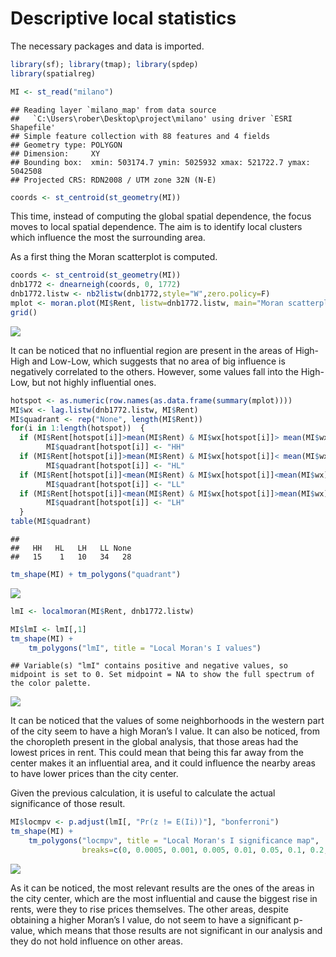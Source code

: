 # Descriptive local statistics

The necessary packages and data is imported.

``` r
library(sf); library(tmap); library(spdep)
library(spatialreg)
```

``` r
MI <- st_read("milano")
```

    ## Reading layer `milano_map' from data source 
    ##   `C:\Users\rober\Desktop\project\milano' using driver `ESRI Shapefile'
    ## Simple feature collection with 88 features and 4 fields
    ## Geometry type: POLYGON
    ## Dimension:     XY
    ## Bounding box:  xmin: 503174.7 ymin: 5025932 xmax: 521722.7 ymax: 5042508
    ## Projected CRS: RDN2008 / UTM zone 32N (N-E)

``` r
coords <- st_centroid(st_geometry(MI))
```

This time, instead of computing the global spatial dependence, the focus
moves to local spatial dependence. The aim is to identify local clusters
which influence the most the surrounding area.

As a first thing the Moran scatterplot is computed.

``` r
coords <- st_centroid(st_geometry(MI))
dnb1772 <- dnearneigh(coords, 0, 1772)
dnb1772.listw <- nb2listw(dnb1772,style="W",zero.policy=F)
mplot <- moran.plot(MI$Rent, listw=dnb1772.listw, main="Moran scatterplot")
grid()
```

![](descriptive_spatial_statistis_local_files/figure-gfm/unnamed-chunk-3-1.png)<!-- -->

It can be noticed that no influential region are present in the areas of
High-High and Low-Low, which suggests that no area of big influence is
negatively correlated to the others. However, some values fall into the
High-Low, but not highly influential ones.

``` r
hotspot <- as.numeric(row.names(as.data.frame(summary(mplot)))) 
MI$wx <- lag.listw(dnb1772.listw, MI$Rent)
MI$quadrant <- rep("None", length(MI$Rent))
for(i in 1:length(hotspot))  {
  if (MI$Rent[hotspot[i]]>mean(MI$Rent) & MI$wx[hotspot[i]]> mean(MI$wx)) 
        MI$quadrant[hotspot[i]] <- "HH" 
  if (MI$Rent[hotspot[i]]>mean(MI$Rent) & MI$wx[hotspot[i]]< mean(MI$wx)) 
        MI$quadrant[hotspot[i]] <- "HL" 
  if (MI$Rent[hotspot[i]]<mean(MI$Rent) & MI$wx[hotspot[i]]<mean(MI$wx)) 
        MI$quadrant[hotspot[i]] <- "LL" 
  if (MI$Rent[hotspot[i]]<mean(MI$Rent) & MI$wx[hotspot[i]]>mean(MI$wx)) 
        MI$quadrant[hotspot[i]] <- "LH" 
  }
table(MI$quadrant)
```

    ## 
    ##   HH   HL   LH   LL None 
    ##   15    1   10   34   28

``` r
tm_shape(MI) + tm_polygons("quadrant")
```

![](descriptive_spatial_statistis_local_files/figure-gfm/unnamed-chunk-5-1.png)<!-- -->

``` r
lmI <- localmoran(MI$Rent, dnb1772.listw)

MI$lmI <- lmI[,1]
tm_shape(MI) + 
    tm_polygons("lmI", title = "Local Moran's I values") 
```

    ## Variable(s) "lmI" contains positive and negative values, so midpoint is set to 0. Set midpoint = NA to show the full spectrum of the color palette.

![](descriptive_spatial_statistis_local_files/figure-gfm/unnamed-chunk-6-1.png)<!-- -->

It can be noticed that the values of some neighborhoods in the western
part of the city seem to have a high Moran’s I value. It can also be
noticed, from the choropleth present in the global analysis, that those
areas had the lowest prices in rent. This could mean that being this far
away from the center makes it an influential area, and it could
influence the nearby areas to have lower prices than the city center.

Given the previous calculation, it is useful to calculate the actual
significance of those result.

``` r
MI$locmpv <- p.adjust(lmI[, "Pr(z != E(Ii))"], "bonferroni")
tm_shape(MI) + 
    tm_polygons("locmpv", title = "Local Moran's I significance map",
                breaks=c(0, 0.0005, 0.001, 0.005, 0.01, 0.05, 0.1, 0.2, 0.5, 0.75, 1)) 
```

![](descriptive_spatial_statistis_local_files/figure-gfm/unnamed-chunk-7-1.png)<!-- -->

As it can be noticed, the most relevant results are the ones of the
areas in the city center, which are the most influential and cause the
biggest rise in rents, were they to rise prices themselves. The other
areas, despite obtaining a higher Moran’s I value, do not seem to have a
significant p-value, which means that those results are not significant
in our analysis and they do not hold influence on other areas.
